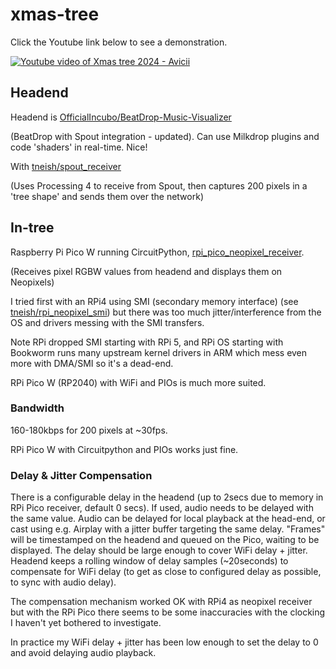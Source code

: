 # xmas-tree

Click the Youtube link below to see a demonstration.

[![Youtube video of Xmas tree 2024 - Avicii](http://img.youtube.com/vi/vdlD6q25GiM/0.jpg)](http://www.youtube.com/watch?v=vdlD6q25GiM "Xmas tree 2024 - Avicii")

## Headend
Headend is [OfficialIncubo/BeatDrop-Music-Visualizer](https://github.com/OfficialIncubo/BeatDrop-Music-Visualizer)

(BeatDrop with Spout integration - updated). Can use Milkdrop plugins and code 'shaders' in real-time. Nice!

With [tneish/spout_receiver](https://github.com/tneish/spout_receiver)

(Uses Processing 4 to receive from Spout, then captures 200 pixels in a 'tree shape' and sends them over the network)

## In-tree
Raspberry Pi Pico W running CircuitPython, [rpi_pico_neopixel_receiver](https://github.com/tneish/rpi_pico_neopixel_receiver).

(Receives pixel RGBW values from headend and displays them on Neopixels)

I tried first with an RPi4 using SMI (secondary memory interface) (see [tneish/rpi_neopixel_smi](https://github.com/tneish/rpi_neopixel_smi)) but there was too much jitter/interference from the OS and drivers messing with the SMI transfers.

Note RPi dropped SMI starting with RPi 5, and RPi OS starting with Bookworm runs many upstream kernel drivers in ARM which mess even more with DMA/SMI so it's a dead-end.

RPi Pico W (RP2040) with WiFi and PIOs is much more suited.


### Bandwidth
160-180kbps for 200 pixels at ~30fps.

RPi Pico W with Circuitpython and PIOs works just fine.

### Delay & Jitter Compensation
There is a configurable delay in the headend (up to 2secs due to memory in RPi Pico receiver, default 0 secs).
If used, audio needs to be delayed with the same value.
Audio can be delayed for local playback at the head-end, or cast using e.g. Airplay with a jitter buffer targeting the same delay.
"Frames" will be timestamped on the headend and queued on the Pico, waiting to be displayed.
The delay should be large enough to cover WiFi delay + jitter.
Headend keeps a rolling window of delay samples (~20seconds) to compensate for WiFi delay (to get as close to configured delay as possible, to sync with audio delay).

The compensation mechanism worked OK with RPi4 as neopixel receiver but with the RPi Pico there seems to be some inaccuracies with the clocking I haven't yet bothered to investigate.

In practice my WiFi delay + jitter has been low enough to set the delay to 0 and avoid delaying audio playback.

